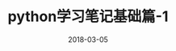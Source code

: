 ---
layout: post
title:  "python学习笔记基础篇-1"
date:  2018-03-05
desc: "python学习笔记基础篇"
keywords: "python,学习笔记"
categories: [python]
tags: [python,学习笔记]
---